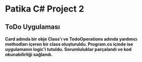 # Patika C# Project 2
## ToDo Uygulaması

#### Card adında bir obje Class'ı ve TodoOperations adında yardımcı methodları içeren bir class oluşturuldu. Program.cs içinde ise uygulamanın logic'i tutuldu. Sorumluluklar parçalandı ve kod okunabilirliği sağlandı.
